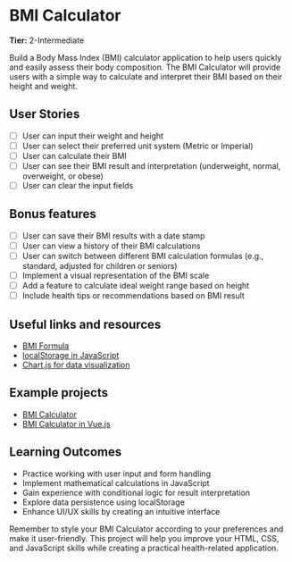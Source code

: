 # BMI Calculator

**Tier:** 2-Intermediate

Build a Body Mass Index (BMI) calculator application to help users quickly and easily assess their body composition. The BMI Calculator will provide users with a simple way to calculate and interpret their BMI based on their height and weight.

## User Stories

- [ ] User can input their weight and height
- [ ] User can select their preferred unit system (Metric or Imperial)
- [ ] User can calculate their BMI
- [ ] User can see their BMI result and interpretation (underweight, normal, overweight, or obese)
- [ ] User can clear the input fields

## Bonus features

- [ ] User can save their BMI results with a date stamp
- [ ] User can view a history of their BMI calculations
- [ ] User can switch between different BMI calculation formulas (e.g., standard, adjusted for children or seniors)
- [ ] Implement a visual representation of the BMI scale
- [ ] Add a feature to calculate ideal weight range based on height
- [ ] Include health tips or recommendations based on BMI result

## Useful links and resources

- [BMI Formula](https://www.cdc.gov/healthyweight/assessing/bmi/adult_bmi/english_bmi_calculator/bmi_calculator.html)
- [localStorage in JavaScript](https://developer.mozilla.org/en-US/docs/Web/API/Window/localStorage)
- [Chart.js for data visualization](https://www.chartjs.org/)

## Example projects

- [BMI Calculator](https://codepen.io/JohnPaulFich/pen/MXmzzM)
- [BMI Calculator in Vue.js](https://github.com/sudheerj/vuejs-interview-questions-answers/tree/master/examples/bmi-calculator)

## Learning Outcomes

- Practice working with user input and form handling
- Implement mathematical calculations in JavaScript
- Gain experience with conditional logic for result interpretation
- Explore data persistence using localStorage
- Enhance UI/UX skills by creating an intuitive interface

Remember to style your BMI Calculator according to your preferences and make it user-friendly. This project will help you improve your HTML, CSS, and JavaScript skills while creating a practical health-related application.
